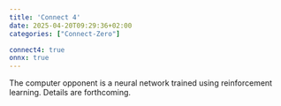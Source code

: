 ```yaml
---
title: 'Connect 4'
date: 2025-04-20T09:29:36+02:00
categories: ["Connect-Zero"]

connect4: true
onnx: true
---
```


<div id="game-container1" class="connect4-container"
    data-human="1" data-cpu="2"
    data-random-first-player="true"
    data-onnx-model="export.onnx"
></div>

The computer opponent is a neural network trained using reinforcement learning. Details are forthcoming.
